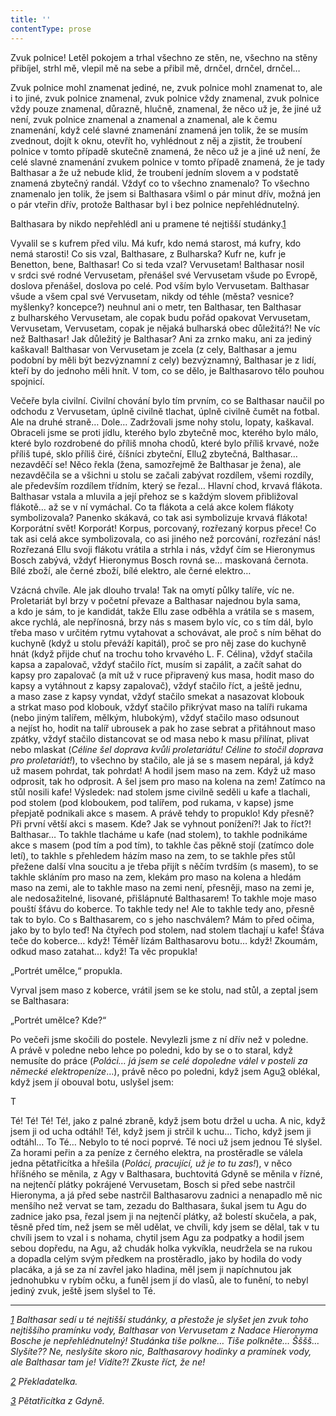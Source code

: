 ```yaml
---
title: ''
contentType: prose
---
```


<section>

Zvuk polnice! Letěl pokojem a trhal všechno ze stěn, ne, všechno na stěny přibíjel, strhl mě, vlepil mě na sebe a přibil mě, drnčel, drnčel, drnčel…

</section>

<section>

Zvuk polnice mohl znamenat jediné, ne, zvuk polnice mohl znamenat to, ale i to jiné, zvuk polnice znamenal, zvuk polnice vždy znamenal, zvuk polnice vždy pouze znamenal, důrazně, hlučně, znamenal, že něco už je, že jiné už není, zvuk polnice znamenal a znamenal a znamenal, ale k čemu znamenání, když celé slavné znamenání znamená jen tolik, že se musím zvednout, dojít k oknu, otevřít ho, vyhlédnout z něj a zjistit, že troubení polnice v tomto případě skutečně znamená, že něco už je a jiné už není, že celé slavné znamenání zvukem polnice v tomto případě znamená, že je tady Balthasar a že už nebude klid, že troubení jedním slovem a v podstatě znamená zbytečný randál. Vždyť co to všechno znamenalo? To všechno znamenalo jen tolik, že jsem si Balthasara všiml o pár minut dřív, možná jen o pár vteřin dřív, protože Balthasar byl i bez polnice nepřehlédnutelný.

</section>

<section>

Balthasara by nikdo nepřehlédl ani u pramene té nejtišší studánky.[1](./resources/undefined)

Vyvalil se s kufrem před vilu. Má kufr, kdo nemá starost, má kufry, kdo nemá starosti! Co sis vzal, Balthasare, z Bulharska? Kufr ne, kufr je Benetton, bene, Balthasar! Co si teda vzal? Vervusetam! Balthasar nosil v srdci své rodné Vervusetam, přenášel své Vervusetam všude po Evropě, doslova přenášel, doslova po celé. Pod vším bylo Vervusetam. Balthasar všude a všem cpal své Vervusetam, nikdy od téhle (města? vesnice? myšlenky? koncepce?) neuhnul ani o metr, ten Balthasar, ten Balthasar z bulharského Vervusetam, ale copak budu pořád opakovat Vervusetam, Vervusetam, Vervusetam, copak je nějaká bulharská obec důležitá?! Ne víc než Balthasar! Jak důležitý je Balthasar? Ani za zrnko maku, ani za jediný kaškaval! Balthasar von Vervusetam je zcela (z cely, Balthasar a jemu podobní by měli být bezvýznamní z cely) bezvýznamný, Balthasar je z lidí, kteří by do jednoho měli hnít. V tom, co se dělo, je Balthasarovo tělo pouhou spojnicí.

</section>

<section>

Večeře byla civilní. Civilní chování bylo tím prvním, co se Balthasar naučil po odchodu z Vervusetam, úplně civilně tlachat, úplně civilně čumět na fotbal. Ale na druhé straně… Dole… Zadržovali jsme nohy stolu, lopaty, kaškaval. Obraceli jsme se proti jídlu, kterého bylo zbytečně moc, kterého bylo málo, které bylo rozdrobené do příliš mnoha chodů, které bylo příliš krvavé, nože příliš tupé, sklo příliš čiré, číšníci zbyteční, Ellu[2](./resources/undefined) zbytečná, Balthasar… nezavděčí se! Něco řekla (žena, samozřejmě že Balthasar je žena), ale nezavděčila se a všichni u stolu se začali zabývat rozdílem, všemi rozdíly, ale především rozdílem třídním, který se řezal… Hlavní chod, krvavá flákota. Balthasar vstala a mluvila a její přehoz se s každým slovem přibližoval flákotě… až se v ní vymáchal. Co ta flákota a celá akce kolem flákoty symbolizovala? Panenko skákavá, co tak asi symbolizuje krvavá flákota! Korporátní svět! Korporát! Korpus, porcovaný, rozřezaný korpus přece! Co tak asi celá akce symbolizovala, co asi jiného než porcování, rozřezání nás! Rozřezaná Ellu svoji flákotu vrátila a strhla i nás, vždyť čím se Hieronymus Bosch zabývá, vždyť Hieronymus Bosch rovná se… maskovaná černota. Bílé zboží, ale černé zboží, bílé elektro, ale černé elektro…

</section>

<section>

Vzácná chvíle. Ale jak dlouho trvala! Tak na omytí půlky talíře, víc ne. Proletariát byl brzy v početní převaze a Balthasar najednou byla sama, a kdo je sám, to je kandidát, takže Ellu zase odběhla a vrátila se s masem, akce rychlá, ale nepřínosná, brzy nás s masem bylo víc, co s tím dál, bylo třeba maso v určitém rytmu vytahovat a schovávat, ale proč s ním běhat do kuchyně (když u stolu převáží kapitál), proč se pro něj zase do kuchyně hnát (když přijde chuť na trochu toho krvavého L. F. Célina), vždyť stačila kapsa a zapalovač, vždyť stačilo říct, musím si zapálit, a začít sahat do kapsy pro zapalovač (a mít už v ruce připravený kus masa, hodit maso do kapsy a vytáhnout z kapsy zapalovač), vždyť stačilo říct, a ještě jednu, a maso zase z kapsy vyndat, vždyť stačilo smekat a nasazovat klobouk a strkat maso pod klobouk, vždyť stačilo přikrývat maso na talíři rukama (nebo jiným talířem, mělkým, hlubokým), vždyť stačilo maso odsunout a nejíst ho, hodit na talíř ubrousek a pak ho zase sebrat a přitáhnout maso zpátky, vždyť stačilo distancovat se od masa nebo k masu přilínat, plivat nebo mlaskat (_Céline šel doprava kvůli proletariátu! Céline to stočil doprava pro proletariát!_), to všechno by stačilo, ale já se s masem nepáral, já když už masem pohrdat, tak pohrdat! A hodil jsem maso na zem. Když už maso odprosit, tak ho odprosit. A šel jsem pro maso na kolena na zem! Zatímco na stůl nosili kafe! Výsledek: nad stolem jsme civilně seděli u kafe a tlachali, pod stolem (pod kloboukem, pod talířem, pod rukama, v kapse) jsme přepjatě podnikali akce s masem. A právě tehdy to propuklo! Kdy přesně? Při první větší akci s masem. Kde? Jak se vyhnout ponížení?! Jak to říct?! Balthasar… To takhle tlacháme u kafe (nad stolem), to takhle podnikáme akce s masem (pod tím a pod tím), to takhle čas pěkně stojí (zatímco dole letí), to takhle s přehledem házím maso na zem, to se takhle přes stůl přežene další vlna soucitu a je třeba přijít s něčím tvrdším (s masem), to se takhle skláním pro maso na zem, klekám pro maso na kolena a hledám maso na zemi, ale to takhle maso na zemi není, přesněji, maso na zemi je, ale nedosažitelné, lisované, přišlápnuté Balthasarem! To takhle moje maso pouští šťávu do koberce. To takhle tedy ne! Ale to takhle tedy ano, přesně tak to bylo. Co s Balthasarem, co s jeho naschválem? Mám to před očima, jako by to bylo teď! Na čtyřech pod stolem, nad stolem tlachají u kafe! Šťáva teče do koberce… když! Téměř lízám Balthasarovu botu… když! Zkoumám, odkud maso zatahat… když! Ta věc propukla!

„Portrét umělce,“ propukla.

Vyrval jsem maso z koberce, vrátil jsem se ke stolu, nad stůl, a zeptal jsem se Balthasara:

„Portrét umělce? Kde?“

</section>

<section>

Po večeři jsme skočili do postele. Nevylezli jsme z ní dřív než v poledne. A právě v poledne nebo lehce po poledni, kdo by se o to staral, když nemusíte do práce (_Poláci… já jsem se celé dopoledne válel v posteli za německé elektropeníze_…), právě něco po poledni, když jsem Agu[3](./resources/undefined) oblékal, když jsem jí obouval botu, uslyšel jsem:

T

Té! Té! Té! Té!, jako z palné zbraně, když jsem botu držel u ucha. A nic, když jsem ji od ucha odtáhl! Té!, když jsem ji strčil k uchu… Ticho, když jsem ji odtáhl… To Té… Nebylo to té noci poprvé. Té noci už jsem jednou Té slyšel. Za horami peřin a za peníze z černého elektra, na prostěradle se válela jedna pětatřicítka a hřešila (_Poláci, pracující, už je to tu zas!_), v něco hříšného se měnila, z Agy v Balthasara, buchtovitá Gdyně se měnila v řízné, na nejtenčí plátky pokrájené Vervusetam, Bosch si před sebe nastrčil Hieronyma, a já před sebe nastrčil Balthasarovu zadnici a nenapadlo mě nic menšího než vervat se tam, zezadu do Balthasara, šukal jsem tu Agu do zadnice jako psa, řezal jsem ji na nejtenčí plátky, až bolestí skučela, a pak, těsně před tím, než jsem se měl udělat, ve chvíli, kdy jsem se dělal, tak v tu chvíli jsem to vzal i s nohama, chytil jsem Agu za podpatky a hodil jsem sebou dopředu, na Agu, až chudák holka vykvíkla, neudržela se na rukou a dopadla celým svým předkem na prostěradlo, jako by hodila do vody placáka, a já se za ní zavřel jako hladina, měl jsem ji napíchnutou jak jednohubku v rybím očku, a funěl jsem jí do vlasů, ale to funění, to nebyl jediný zvuk, ještě jsem slyšel to Té.

* * *

_[1](./resources/undefined) Balthasar sedí u té nejtišší studánky, a přestože je slyšet jen zvuk toho nejtiššího pramínku vody, Balthasar von Vervusetam z Nadace Hieronyma Bosche je nepřehlédnutelný! Studánka tiše polkne… Tiše polkněte… Šššš… Slyšíte?? Ne, neslyšíte skoro nic, Balthasarovy hodinky a pramínek vody, ale Balthasar tam je! Vidíte?! Zkuste říct, že ne!_

_[2](./resources/undefined) Překladatelka._

_[3](./resources/undefined) Pětatřicítka z Gdyně._

</section>
